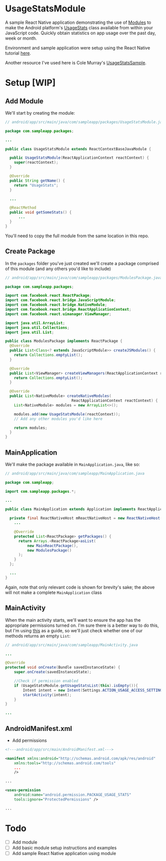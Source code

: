 # UsageStatsModule
A sample React Native application demonstrating the use of [Modules](https://facebook.github.io/react-native/docs/native-modules-android.html) to make the Android platform's [UsageStats](https://developer.android.com/reference/android/app/usage/UsageStats.html) class available from within your JavaScript code. Quickly obtain statistics on app usage over the past day, week or month.

Environment and sample application were setup using the React Native tutorial [here](https://facebook.github.io/react-native/docs/getting-started.html).

Another resource I've used here is Cole Murray's [UsageStatsSample](https://github.com/ColeMurray/UsageStatsSample).

# Setup [WIP]

## Add Module
We'll start by creating the module:
```java
// android/app/src/main/java/com/sampleapp/packages/UsageStatsModule.java

package com.sampleapp.packages;

...

public class UsageStatsModule extends ReactContextBaseJavaModule {

  public UsageStatsModule(ReactApplicationContext reactContext) {
    super(reactContext);
  }

  @Override
  public String getName() {
    return "UsageStats";
  }

  ...

  @ReactMethod
  public void getSomeStats() {
      ...
  }
}

```
You'll need to copy the full module from the same location in this repo.

## Create Package
In the `packages` folder you've just created we'll create a package comprised of this module (and any others you'd like to include)
```java
// android/app/src/main/java/com/sampleapp/packages/ModulesPackage.java

package com.sampleapp.packages;

import com.facebook.react.ReactPackage;
import com.facebook.react.bridge.JavaScriptModule;
import com.facebook.react.bridge.NativeModule;
import com.facebook.react.bridge.ReactApplicationContext;
import com.facebook.react.uimanager.ViewManager;

import java.util.ArrayList;
import java.util.Collections;
import java.util.List;

public class ModulesPackage implements ReactPackage {
  @Override
  public List<Class<? extends JavaScriptModule>> createJSModules() {
    return Collections.emptyList();
  }

  @Override
  public List<ViewManager> createViewManagers(ReactApplicationContext reactContext) {
    return Collections.emptyList();
  }

  @Override
  public List<NativeModule> createNativeModules(
                              ReactApplicationContext reactContext) {
    List<NativeModule> modules = new ArrayList<>();

    modules.add(new UsageStatsModule(reactContext));
    // Add any other modules you'd like here

    return modules;
  }
}
```

## MainApplication
We'll make the package available in `MainApplication.java`, like so:
```java
// android/app/src/main/java/com/sampleapp/MainApplication.java

package com.sampleapp;

import com.sampleapp.packages.*;

...

public class MainApplication extends Application implements ReactApplication {

  private final ReactNativeHost mReactNativeHost = new ReactNativeHost(this) {
    ...

    @Override
    protected List<ReactPackage> getPackages() {
      return Arrays.<ReactPackage>asList(
          new MainReactPackage(),
          new ModulesPackage()
      );
    }
  };

  ...
}
```
Again, note that only relevant code is shown for brevity's sake; the above will not make a complete `MainApplication` class

## MainActivity
When the main activity starts, we'll want to ensure the app has the appropriate permissions turned on. I'm sure there is a better way to do this, but I'm using [this](https://github.com/ColeMurray/UsageStatsSample) as a guide, so we'll just check whether one of our methods returns an empty `List`:
```java
// android/app/src/main/java/com/sampleapp/MainActivity.java

...

@Override
protected void onCreate(Bundle savedInstanceState) {
    super.onCreate(savedInstanceState);

    //Check if permission enabled
    if (UsageStatsModule.getUsageStatsList(this).isEmpty()){
        Intent intent = new Intent(Settings.ACTION_USAGE_ACCESS_SETTINGS);
        startActivity(intent);
    }
}

...

```

## AndroidManifest.xml
+ Add permissions
```xml
<!---android/app/src/main/AndroidManifest.xml--->

<manifest xmlns:android="http://schemas.android.com/apk/res/android"
    xmlns:tools="http://schemas.android.com/tools"
    ...
    />

...

<uses-permission
    android:name="android.permission.PACKAGE_USAGE_STATS"
    tools:ignore="ProtectedPermissions" />

...

```

# Todo
- [ ] Add module
- [ ] Add basic module setup instructions and examples
- [ ] Add sample React Native application using module
